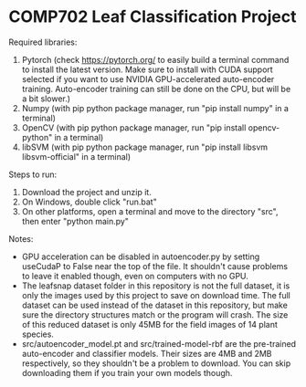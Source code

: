 # COMP702 Leaf Classification Project

Required libraries:
1. Pytorch (check https://pytorch.org/ to easily build a terminal command to install the latest version. Make sure to install with CUDA support selected if you want to use NVIDIA GPU-accelerated auto-encoder training. Auto-encoder training can still be done on the CPU, but will be a bit slower.)
2. Numpy (with pip python package manager, run "pip install numpy" in a terminal)
3. OpenCV (with pip python package manager, run "pip install opencv-python" in a terminal)
4. libSVM (with pip python package manager, run "pip install libsvm libsvm-official" in a terminal)

Steps to run:
1. Download the project and unzip it.
2. On Windows, double click "run.bat"
3. On other platforms, open a terminal and move to the directory "src", then enter "python main.py"

Notes:
* GPU acceleration can be disabled in autoencoder.py by setting useCudaP to False near the top of the file. It shouldn't cause problems to leave it enabled though, even on computers with no GPU.
* The leafsnap dataset folder in this repository is not the full dataset, it is only the images used by this project to save on download time. The full dataset can be used instead of the dataset in this repository, but make sure the directory structures match or the program will crash. The size of this reduced dataset is only 45MB for the field images of 14 plant species.
* src/autoencoder_model.pt and src/trained-model-rbf are the pre-trained auto-encoder and classifier models. Their sizes are 4MB and 2MB respectively, so they shouldn't be a problem to download. You can skip downloading them if you train your own models though.
